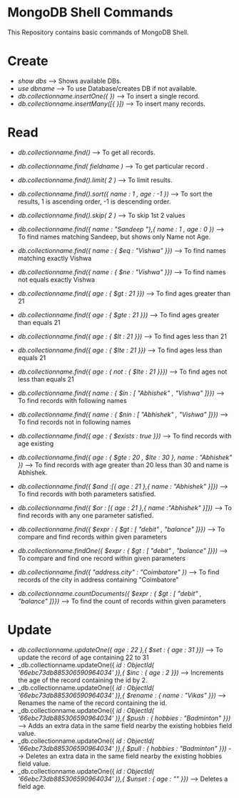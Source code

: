 # **MongoDB Shell Commands**
This Repository contains basic commands of MongoDB Shell.

# Create
- _show dbs_ --> Shows available DBs.
- _use dbname_ --> To use Database/creates DB if not available.
- _db.collectionname.insertOne({ })_ --> To insert a single record.
- _db.collectionname.insertMany([{ }])_ --> To insert many records.


# Read
- _db.collectionname.find()_ --> To get all records.
- _db.collectionname.find( fieldname )_ --> To get particular record .
- _db.collectionname.find().limit( 2 )_ --> To limit results.
- _db.collectionname.find().sort({ name : 1 , age : -1 })_ --> To sort the results, 1 is ascending order, -1 is descending order.
- _db.collectionname.find().skip( 2 )_  --> To skip 1st 2 values
- _db.collectionname.find({ name : "Sandeep "},{ name : 1 , age : 0 })_ --> To find names matching Sandeep, but shows only Name not Age.

- _db.collectionname.find({ name : { $eq : "Vishwa" }})_ --> To find names matching exactly Vishwa
- _db.collectionname.find({ name : { $ne : "Vishwa" }})_ --> To find names not equals exactly Vishwa
- _db.collectionname.find({ age : { $gt : 21 }})_ --> To find ages greater than 21
- _db.collectionname.find({ age : { $gte : 21 }})_ --> To find ages greater than equals 21
- _db.collectionname.find({ age : { $lt : 21 }})_ --> To find ages less than 21
- _db.collectionname.find({ age : { $lte : 21 }})_ --> To find ages less than equals 21
- _db.collectionname.find({ age : { not : { $lte : 21 }}})_ --> To find ages not less than equals 21
- _db.collectionname.find({ name : { $in : [ "Abhishek" , "Vishwa" ]}})_ --> To find records with following names
- _db.collectionname.find({ name : { $nin : [ "Abhishek" , "Vishwa" ]}})_ --> To find records not in following names
- _db.collectionname.find({ age : { $exists : true }})_ --> To find records with age existing
- _db.collectionname.find({ age : { $gte : 20 , $lte : 30 }, name : "Abhishek" })_ --> To find records with age greater than 20 less than 30 and name is Abhishek.

- _db.collectionname.find({ $and :[{ age : 21 },{ name : "Abhishek" }]})_ --> To find records with both parameters satisfied.
- _db.collectionname.find({ $or : [{ age : 21 },{ name :"Abhishek" }]})_ --> To find records with any one parameter satisfied.
- _db.collectionname.find({ $expr : { $gt : [ "debit" , "balance" ]}})_ --> To compare and find records within given parameters
- _db.collectionname.findOne({ $expr : { $gt : [ "debit" , "balance" ]}})_ --> To compare and find one record within given parameters
- _db.collectionname.find({ "address.city" : "Coimbatore" })_ --> To find records of the city in address containing "Coimbatore"
- _db.collectionname.countDocuments({ $expr : { $gt : [ "debit" , "balance" ]}})_ --> To find the count of records within given parameters


# Update

- _db.collectionname.updateOne({ age : 22 },{ $set : { age : 31 }})_ --> To update the record of age containing 22 to 31
- _db.collectionname.updateOne({ _id : ObjectId( '66ebc73db885306590964034' )},{ $inc : { age : 2 }})_ --> Increments the age of the record containing the id by 2.
- _db.collectionname.updateOne({ _id : ObjectId( '66ebc73db885306590964034' )},{ $rename : { name : "Vikas" }})_ --> Renames the name of the record containing the id.
- _db.collectionname.updateOne({ _id : ObjectId( '66ebc73db885306590964034' )},{ $push : { hobbies : "Badminton" }})_ --> Adds an extra data in the same field nearby the existing hobbies field value.
- _db.collectionname.updateOne({ _id : ObjectId( '66ebc73db885306590964034' )},{ $pull : { hobbies : "Badminton" }})_ --> Deletes an extra data in the same field nearby the existing hobbies field value.
- _db.collectionname.updateOne({ _id : ObjectId( '66ebc73db885306590964034' )},{ $unset : { age : "" }})_ --> Deletes a field age.





